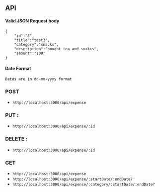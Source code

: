 ## API

#### Valid JSON Request body

```
{
	"id":"8",
	"title":"test3",
	"category":"snacks",
	"description":"bought tea and snakcs",
	"amount":"100"
}
```

#### Date Format

```
Dates are in dd-mm-yyyy format
```

### POST

- `http://localhost:3000/api/expense`

### PUT :

- `http://localhost:3000/api/expense/:id`

### DELETE :

- `http://localhost:3000/api/expense/:id`

### GET

- `http://localhost:3000/api/expense`
- `http://localhost:3000/api/expense/:startDate/:endDate?`
- `http://localhost:3000/api/expense/:category/:startDate/:endDate?`
